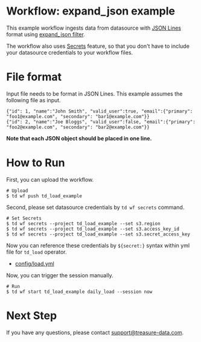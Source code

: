 # Workflow: expand_json example

This example workflow ingests data from datasource with [JSON Lines](http://jsonlines.org/) format using [expand_json filter](https://github.com/civitaspo/embulk-filter-expand_json).

The workflow also uses [Secrets](https://docs.treasuredata.com/display/public/PD/Workflows+and+Machine+Learning-secrets) feature, so that you don't have to include your datasource credentials to your workflow files.

# File format

Input file needs to be format in JSON Lines. This example assumes the following file as input.

```
{"id": 1, "name":"John Smith", "valid_user":true, "email":{"primary": "foo1@example.com", "secondary": "bar1@example.com"}}
{"id": 2, "name":"Joe Bloggs", "valid_user":false, "email":{"primary": "foo2@example.com", "secondary": "bar2@example.com"}}
```

**Note that each JSON object should be placed in one line.**

# How to Run

First, you can upload the workflow.

    # Upload
    $ td wf push td_load_example

Second, please set datasource credentials by `td wf secrets` command.

    # Set Secrets
    $ td wf secrets --project td_load_example --set s3.region
    $ td wf secrets --project td_load_example --set s3.access_key_id
    $ td wf secrets --project td_load_example --set s3.secret_access_key

Now you can reference these credentials by `${secret:}` syntax within yml file for `td_load` operator.

- [config/load.yml](config/load.yml)

Now, you can trigger the session manually.

    # Run
    $ td wf start td_load_example daily_load --session now
    
# Next Step

If you have any questions, please contact support@treasure-data.com.
